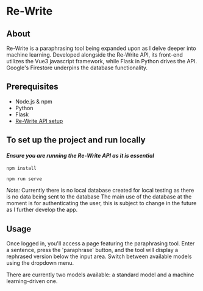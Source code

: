 # Re-Write

## About

Re-Write is a paraphrasing tool being expanded upon as I delve deeper into machine learning. Developed alongside the Re-Write API, its front-end utilizes the Vue3 javascript framework, while Flask in Python drives the API. Google's Firestore underpins the database functionality.

## Prerequisites

- Node.js & npm
- Python
- Flask
- [Re-Write API setup](https://github.com/DylanHourigan/re_write_api#setup)

## To set up the project and run locally

#### *__Ensure you are running the Re-Write API as it is essential__*

```
npm install

npm run serve
```

*Note:* Currently there is no local database created for local testing as there is no data being sent to the database
The main use of the database at the moment is for authenticating the user, this is subject to change in the future as I further develop the app.

## Usage

Once logged in, you'll access a page featuring the paraphrasing tool. Enter a sentence, press the 'paraphrase' button, and the tool will display a rephrased version below the input area. Switch between available models using the dropdown menu.

There are currently two models available: a standard model and a machine learning-driven one.
